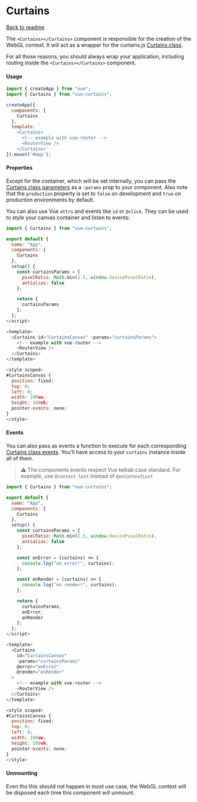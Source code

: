 <h1>Curtains</h1>

[Back to readme](README.md)

The `<Curtains></Curtains>` component is responsible for the creation of the WebGL context. It will act as a wrapper for the curtains.js <a href="https://www.curtainsjs.com/curtains-class.html">Curtains class</a>.

For all those reasons, you should always wrap your application, including routing inside the `<Curtains></Curtains>` component.

#### Usage

```javascript
import { createApp } from "vue";
import { Curtains } from "vue-curtains";

createApp({
  components: {
    Curtains
  },
  template: `
    <Curtains>
      <!-- example with vue-router -->
      <RouterView />
    </Curtains>`
}).mount('#app');
```

#### Properties

Except for the container, which will be set internally, you can pass the <a href="https://www.curtainsjs.com/curtains-class.html#curtains-init-params">Curtains class parameters</a> as a `:params` prop to your component.
Also note that the `production` property is set to `false` on development and `true` on production environments by default.

You can also use Vue `attrs` and events like `id` or `@click`. They can be used to style your canvas container and listen to events:

```javascript
import { Curtains } from "vue-curtains";

export default {
  name: "App",
  components: {
    Curtains
  },
  setup() {
    const curtainsParams = {
      pixelRatio: Math.min(1.5, window.devicePixelRatio),
      antialias: false
    };

    return {
      curtainsParams
    };
  };
</script>

<template>
  <Curtains id="CurtainsCanvas" :params="curtainsParams">
    <!-- example with vue-router -->
    <RouterView />
  </Curtains>
</template>

<style scoped>
#CurtainsCanvas {
  position: fixed;
  top: 0;
  left: 0;
  width: 100vw;
  height: 100vh;
  pointer-events: none;
}
</style>
```

#### Events

You can also pass as events a function to execute for each corresponding <a href="https://www.curtainsjs.com/curtains-class.html#events">Curtains class events</a>. You'll have access to your `curtains` instance inside all of them.

> :warning: The components events respect Vue kebab case standard. For example, use `@context-lost` instead of `@onContextLost`

```javascript
import { Curtains } from "vue-curtains";

export default {
  name: "App",
  components: {
    Curtains
  },
  setup() {
    const curtainsParams = {
      pixelRatio: Math.min(1.5, window.devicePixelRatio),
      antialias: false
    };

    const onError = (curtains) => {
      console.log("on error!", curtains);
    };

    const onRender = (curtains) => {
      console.log("on render!", curtains);
    };

    return {
      curtainsParams,
      onError,
      onRender
    };
  };
</script>

<template>
  <Curtains
    id="CurtainsCanvas"
    :params="curtainsParams"
    @error="onError"
    @render="onRender"
  >
    <!-- example with vue-router -->
    <RouterView />
  </Curtains>
</template>

<style scoped>
#CurtainsCanvas {
  position: fixed;
  top: 0;
  left: 0;
  width: 100vw;
  height: 100vh;
  pointer-events: none;
}
</style>
```

#### Unmounting

Even tho this should not happen in most use case, the WebGL context will be disposed each time this component will unmount.